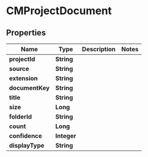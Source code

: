

# CMProjectDocument


## Properties

| Name | Type | Description | Notes |
|------------ | ------------- | ------------- | -------------|
|**projectId** | **String** |  |  |
|**source** | **String** |  |  |
|**extension** | **String** |  |  |
|**documentKey** | **String** |  |  |
|**title** | **String** |  |  |
|**size** | **Long** |  |  |
|**folderId** | **String** |  |  |
|**count** | **Long** |  |  |
|**confidence** | **Integer** |  |  |
|**displayType** | **String** |  |  |



